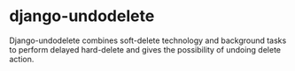 django-undodelete
=================

Django-undodelete combines soft-delete technology and background tasks to perform delayed hard-delete and gives the possibility of undoing delete action.

